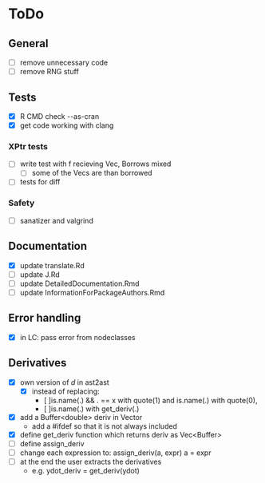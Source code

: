 # ToDo

## General

- [ ] remove unnecessary code
- [ ] remove RNG stuff

## Tests

- [x] R CMD check --as-cran
- [x] get code working with clang

### XPtr tests

- [ ] write test with f recieving Vec, Borrows mixed
  - [ ] some of the Vecs are than borrowed
- [ ] tests for diff

### Safety

- [ ] sanatizer and valgrind

## Documentation

- [x] update translate.Rd
- [ ] update J.Rd
- [ ] update DetailedDocumentation.Rmd
- [ ] update InformationForPackageAuthors.Rmd

## Error handling

- [x] in LC: pass error from nodeclasses

## Derivatives

- [x] own version of *d* in ast2ast
  - [x] instead of replacing:
    * [ ]is.name(.) && . == x with quote(1) and 
      is.name(.) with quote(0),
    * [ ]is.name(.) with get_deriv(.)
- [x] add a Buffer\<double\> deriv in Vector
    * add a #ifdef so that it is not always included
- [x] define get_deriv function which returns deriv as Vec\<Buffer\>
- [ ] define assign_deriv
- [ ] change each expression to:
    assign_deriv(a, expr)
    a = expr
- [ ] at the end the user extracts the derivatives
  * e.g. ydot_deriv = get_deriv(ydot) 
